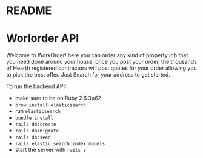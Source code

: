 # README
# Worlorder API
Welcome to WorkOrder! here you can order any kind of property job that you need done around your house, once you post your order, the thousands of Hearth registered contractors will post quotes for your order allowing you to pick the best offer. Just Search for your address to get started.

To run the backend API:

- make sure to be on Ruby 2.6.3p62
- `brew install elasticsearch`
- run `elasticsearch`
- `bundle install`
- `rails db:create`
- `rails db:migrate`
- `rails db:seed`
- `rails elastic_search:index_models`
- start the server with `rails s`



